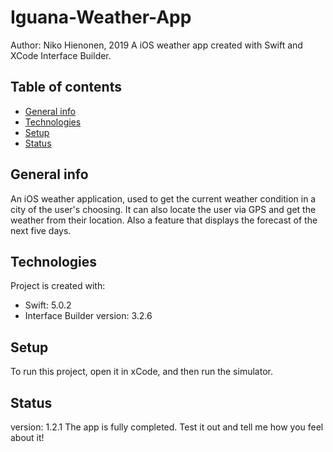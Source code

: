 # Iguana-Weather-App 
Author: Niko Hienonen, 2019
A iOS weather app created with Swift and XCode Interface Builder.


## Table of contents
* [General info](#general-info)
* [Technologies](#technologies)
* [Setup](#setup)
* [Status](#status)

## General info
An iOS weather application, used to get the current weather condition in a city of the user's choosing.
It can also locate the user via GPS and get the weather from their location. Also a feature that displays
the forecast of the next five days.
	
## Technologies
Project is created with:
* Swift: 5.0.2
* Interface Builder version: 3.2.6
	
## Setup
To run this project, open it in xCode, and then run the simulator.

## Status
version: 1.2.1
The app is fully completed. Test it out and tell me how you feel about it!

